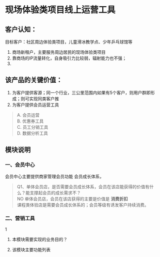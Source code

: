 # 现场体验类项目线上运营工具

## 客户认知：
目标客户：社区周边体验类项目，儿童滑冰教学点、少年乒乓球馆等

1. 商场新租户，主要服务周边居民的现场体验类项目
2. 靠商场的IP流量转化，自身吸引力比较弱，辐射能力也不强；
3.   

## 该产品的关键价值：

1. 为客户提供客源；同一个行业，三公里范围内如果有5个客户，则用户群即形成；则可实现同类客户推
2. 为客户提供会员运营工具
> A. 会员运营  
> B. 优惠券工具  
> C. 员工分销工具  
> D. 数据分析工具  

## 模块说明

### 一、会员中心
会员中心主要提供商家管理会员功能
会员成长体系，
> Q1、单体会员店，是否需要会员成长体系，会员在该店能获得的价值有什么？能支撑起会员的成长需求不？  
> NO 单体会员店，会员在该店获得的主要是价值是 **消费折扣**  
> 课程类体验店是需要会员成长体系的；会员等级有诱发客户持续消费。  



### 二、营销工具
1

1. 本模块需要实现的业务目的？


2. 该模块主要功能列表










